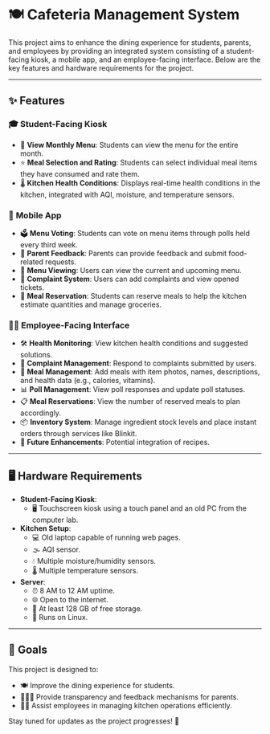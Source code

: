 # 🍽️ Cafeteria Management System

This project aims to enhance the dining experience for students, parents, and employees by providing an integrated system consisting of a student-facing kiosk, a mobile app, and an employee-facing interface. Below are the key features and hardware requirements for the project.

---

## ✨ Features

### 🎓 **Student-Facing Kiosk**
- 📅 **View Monthly Menu**: Students can view the menu for the entire month.
- ⭐ **Meal Selection and Rating**: Students can select individual meal items they have consumed and rate them.
- 🌡️ **Kitchen Health Conditions**: Displays real-time health conditions in the kitchen, integrated with AQI, moisture, and temperature sensors.

### 📱 **Mobile App**
- 🗳️ **Menu Voting**: Students can vote on menu items through polls held every third week.
- 📝 **Parent Feedback**: Parents can provide feedback and submit food-related requests.
- 🍴 **Menu Viewing**: Users can view the current and upcoming menu.
- 🚨 **Complaint System**: Users can add complaints and view opened tickets.
- 📅 **Meal Reservation**: Students can reserve meals to help the kitchen estimate quantities and manage groceries.

### 👩‍🍳 **Employee-Facing Interface**
- 🛠️ **Health Monitoring**: View kitchen health conditions and suggested solutions.
- 📨 **Complaint Management**: Respond to complaints submitted by users.
- 🍲 **Meal Management**: Add meals with item photos, names, descriptions, and health data (e.g., calories, vitamins).
- 📊 **Poll Management**: View poll responses and update poll statuses.
- 📋 **Meal Reservations**: View the number of reserved meals to plan accordingly.
- 📦 **Inventory System**: Manage ingredient stock levels and place instant orders through services like Blinkit.
- 🥘 **Future Enhancements**: Potential integration of recipes.

---

## 🖥️ Hardware Requirements
- **Student-Facing Kiosk**:
    - 🖥️ Touchscreen kiosk using a touch panel and an old PC from the computer lab.
- **Kitchen Setup**:
    - 💻 Old laptop capable of running web pages.
    - 🌫️ AQI sensor.
    - 💧 Multiple moisture/humidity sensors.
    - 🌡️ Multiple temperature sensors.
- **Server**:
    - ⏰ 8 AM to 12 AM uptime.
    - 🌐 Open to the internet.
    - 💾 At least 128 GB of free storage.
    - 🐧 Runs on Linux.

---

## 🎯 Goals
This project is designed to:
- 🍽️ Improve the dining experience for students.
- 👨‍👩‍👧 Provide transparency and feedback mechanisms for parents.
- 🧑‍🍳 Assist employees in managing kitchen operations efficiently.

Stay tuned for updates as the project progresses! 🚀  